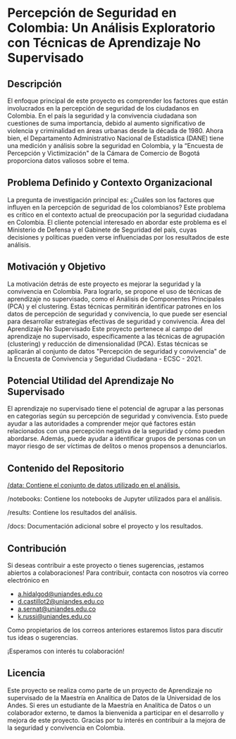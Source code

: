 # Percepción de Seguridad en Colombia: Un Análisis Exploratorio con Técnicas de Aprendizaje No Supervisado
## Descripción
El enfoque principal de este proyecto es comprender los factores que están involucrados en la percepción de seguridad de los ciudadanos en Colombia. En el país la seguridad y la convivencia ciudadana son cuestiones de suma importancia, debido al aumento significativo de violencia y criminalidad en áreas urbanas desde la década de 1980. Ahora bien, el Departamento Administrativo Nacional de Estadística (DANE) tiene una medición y análisis sobre la seguridad en Colombia, y la “Encuesta de Percepción y Victimización" de la Cámara de Comercio de Bogotá proporciona datos valiosos sobre el tema.
## Problema Definido y Contexto Organizacional
La pregunta de investigación principal es: ¿Cuáles son los factores que influyen en la percepción de seguridad de los colombianos? Este problema es crítico en el contexto actual de preocupación por la seguridad ciudadana en Colombia. El cliente potencial interesado en abordar este problema es el Ministerio de Defensa y el Gabinete de Seguridad del país, cuyas decisiones y políticas pueden verse influenciadas por los resultados de este análisis.
## Motivación y Objetivo
La motivación detrás de este proyecto es mejorar la seguridad y la convivencia en Colombia. Para lograrlo, se propone el uso de técnicas de aprendizaje no supervisado, como el Análisis de Componentes Principales (PCA) y el clustering. Estas técnicas permitirán identificar patrones en los datos de percepción de seguridad y convivencia, lo que puede ser esencial para desarrollar estrategias efectivas de seguridad y convivencia.
Área del Aprendizaje No Supervisado
Este proyecto pertenece al campo del aprendizaje no supervisado, específicamente a las técnicas de agrupación (clustering) y reducción de dimensionalidad (PCA). Estas técnicas se aplicarán al conjunto de datos "Percepción de seguridad y convivencia" de la Encuesta de Convivencia y Seguridad Ciudadana - ECSC - 2021.
## Potencial Utilidad del Aprendizaje No Supervisado
El aprendizaje no supervisado tiene el potencial de agrupar a las personas en categorías según su percepción de seguridad y convivencia. Esto puede ayudar a las autoridades a comprender mejor qué factores están relacionados con una percepción negativa de la seguridad y cómo pueden abordarse. Además, puede ayudar a identificar grupos de personas con un mayor riesgo de ser víctimas de delitos o menos propensos a denunciarlos.


## Contenido del Repositorio

[/data: Contiene el conjunto de datos utilizado en el análisis.](https://github.com/angieloh/miad_ans_grupo4_2023/tree/main/data)

/notebooks: Contiene los notebooks de Jupyter utilizados para el análisis.

/results: Contiene los resultados del análisis.

/docs: Documentación adicional sobre el proyecto y los resultados.

## Contribución
Si deseas contribuir a este proyecto o tienes sugerencias, ¡estamos abiertos a colaboraciones! Para contribuir, contacta con nosotros vía correo electrónico en

* a.hidalgod@uniandes.edu.co
* d.castillot2@uniandes.edu.co
* a.sernat@uniandes.edu.co
* k.russi@uniandes.edu.co
  
Como propietarios de los correos anteriores estaremos listos para discutir tus ideas o sugerencias.

¡Esperamos con interés tu colaboración!


## Licencia
Este proyecto se realiza como parte de un proyecto de Aprendizaje no supervisado de la Maestría en Analítica de Datos de la Universidad de los Andes. Si eres un estudiante de la Maestría en Analítica de Datos o un colaborador externo, te damos la bienvenida a participar en el desarrollo y mejora de este proyecto. Gracias por tu interés en contribuir a la mejora de la seguridad y convivencia en Colombia.


